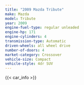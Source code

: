 ```yaml
---
title: "2009 Mazda Tribute"
make: Mazda
model: Tribute
year: 2009
engine-fuel-type: regular unleaded
engine-hp: 171
engine-cylinders: 4
transmission-type: Automatic
driven-wheels: all wheel drive
number-of-doors: 4
market-category: Crossover
vehicle-size: Compact
vehicle-style: 4dr SUV
---
```


{{< car_info >}}
